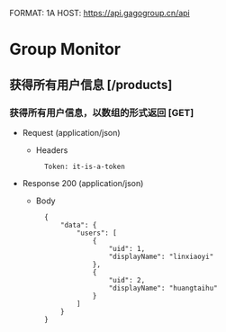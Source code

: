 FORMAT: 1A
HOST: https://api.gagogroup.cn/api

# Group Monitor

## 获得所有用户信息 [/products]

### 获得所有用户信息，以数组的形式返回 [GET]

+ Request (application/json)

    + Headers

            Token: it-is-a-token

+ Response 200 (application/json)

    + Body

            {
                "data": {
                    "users": [
                        {
                            "uid": 1,
                            "displayName": "linxiaoyi"
                        },
                        {
                            "uid": 2,
                            "displayName": "huangtaihu"
                        }
                    ]
                }
            }

